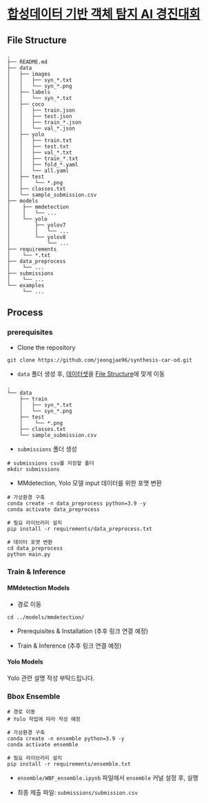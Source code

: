 # [합성데이터 기반 객체 탐지 AI 경진대회](https://dacon.io/competitions/official/236107/overview/description)

## File Structure

```
.
├── README.md
├── data
│   ├── images
│   │   ├── syn_*.txt
│   │   └── syn_*.png
│   ├── labels
│   │   └── syn_*.txt
│   ├── coco
│   │   ├── train.json
│   │   ├── test.json
│   │   ├── train_*.json
│   │   └── val_*.json
│   ├── yolo
│   │   ├── train.txt
│   │   ├── test.txt
│   │   ├── val_*.txt
│   │   ├── train_*.txt
│   │   ├── fold_*.yaml
│   │   └── all.yaml
│   ├── test
│   │    └── *.png
│   ├── classes.txt
│   └── sample_submission.csv
├── models
│    ├── mmdetection
│    │   └── ...
│    └── yolo
│        ├── yolov7
│        │   └── ...
│        └── yolov8
│            └── ...
├── requirements
│    └── *.txt
├── data_preprocess
│    └── ...
├── submissions
│    └── ...
└── examples
     └── ...
```

## Process

### prerequisites

- Clone the repository

```
git clone https://github.com/jeongjae96/synthesis-car-od.git
```

- ```data``` 폴더 생성 후, [데이터셋](https://dacon.io/competitions/official/236107/data)을 [File Structure](https://github.com/jeongjae96/synthesis-car-od#file-structure)에 맞게 이동

```
.
└── data
    ├── train
    │   ├── syn_*.txt
    │   └── syn_*.png
    ├── test
    │    └── *.png
    ├── classes.txt
    └── sample_submission.csv
```

- ```submissions``` 폴더 생성

```
# submissions csv를 저장할 폴더
mkdir submissions
```

- MMdetection, Yolo 모델 input 데이터를 위한 포맷 변환

```
# 가상환경 구축
conda create -n data_preprocess python=3.9 -y
conda activate data_preprocess
```

```
# 필요 라이브러리 설치
pip install -r requirements/data_preprocess.txt   
```

```
# 데이터 포맷 변환
cd data_preprocess
python main.py
```

### Train & Inference

#### MMdetection Models

- 경로 이동

```
cd ../models/mmdetection/
```

- Prerequisites & Installation (추후 링크 연결 예정)

- Train & Inference (추후 링크 연결 예정)

#### Yolo Models

Yolo 관련 설명 작성 부탁드립니다.

### Bbox Ensemble

```
# 경로 이동
# Yolo 작업에 따라 작성 예정
```

```
# 가상환경 구축
conda create -n ensemble python=3.9 -y
conda activate ensemble
```

```
# 필요 라이브러리 설치
pip install -r requirements/ensemble.txt   
```

- ```ensemble/WBF_ensemble.ipynb``` 파일에서 ```ensemble``` 커널 설정 후, 실행

- 최종 제출 파일: ```submissions/submission.csv```